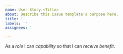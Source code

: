 ```yaml
---
name: User Story:<Title>
about: Describe this issue template's purpose here.
title: ''
labels: ''
assignees: ''

---
```


As a *role* I can *capability* so that I can *receive benefit*.
